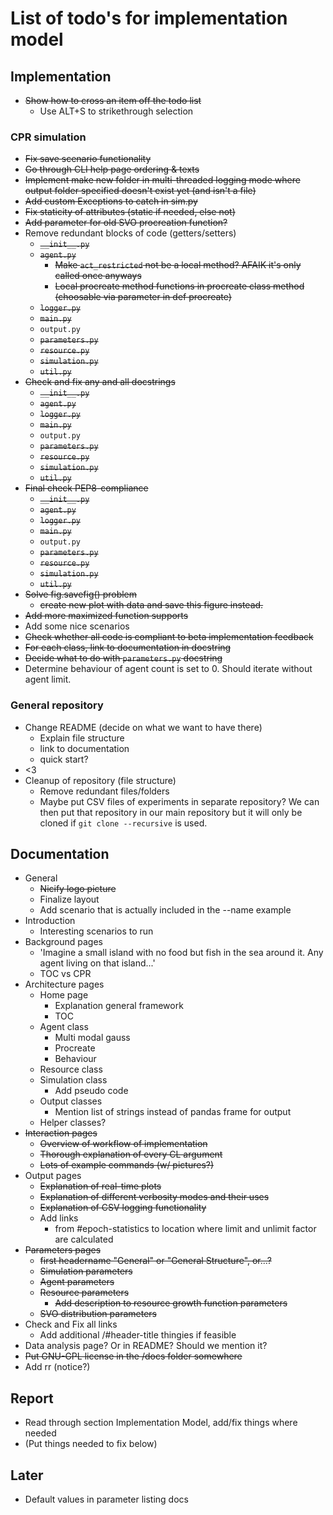 # List of todo's for implementation model
## Implementation
* ~~Show how to cross an item off the todo list~~
  * Use ALT+S to strikethrough selection
### CPR simulation
* ~~Fix save scenario functionality~~
* ~~Go through CLI help page ordering & texts~~
* ~~Implement make new folder in multi-threaded logging mode where output folder specified doesn't exist yet (and isn't a file)~~
* ~~Add custom Exceptions to catch in sim.py~~
* ~~Fix staticity of attributes (static if needed, else not)~~
* ~~Add parameter for old SVO procreation function?~~
* Remove redundant blocks of code (getters/setters)
  * ~~```__init__.py```~~
  * ~~```agent.py```~~
    * ~~Make ```act_restricted``` not be a local method? AFAIK it's only called once anyways~~
    * ~~Local procreate method functions in procreate class method (choosable via parameter in def procreate)~~
  * ~~```logger.py```~~
  * ~~```main.py```~~
  * ```output.py```
  * ~~```parameters.py```~~
  * ~~```resource.py```~~
  * ~~```simulation.py```~~
  * ~~```util.py```~~
* ~~Check and fix any and all docstrings~~
  * ~~```__init__.py```~~
  * ~~```agent.py```~~
  * ~~```logger.py```~~
  * ~~```main.py```~~
  * ```output.py```
  * ~~```parameters.py```~~
  * ~~```resource.py```~~
  * ~~```simulation.py```~~
  * ~~```util.py```~~
* ~~Final check PEP8-compliance~~
  * ~~```__init__.py```~~
  * ~~```agent.py```~~
  * ~~```logger.py```~~
  * ~~```main.py```~~
  * ```output.py```
  * ~~```parameters.py```~~
  * ~~```resource.py```~~
  * ~~```simulation.py```~~
  * ~~```util.py```~~
* ~~Solve fig.savefig() problem~~
  * ~~create new plot with data and save this figure instead.~~
* ~~Add more maximized function supports~~
* Add some nice scenarios
* ~~Check whether all code is compliant to beta implementation feedback~~
* ~~For each class, link to documentation in docstring~~
* ~~Decide what to do with ```parameters.py``` docstring~~
* Determine behaviour of agent count is set to 0. Should iterate without agent limit.

### General repository
* Change README (decide on what we want to have there)
  * Explain file structure
  * link to documentation
  * quick start?
* <3
* Cleanup of repository (file structure)
  * Remove redundant files/folders
  * Maybe put CSV files of experiments in separate repository? We can then put that repository in our main repository but it will only be cloned if ```git clone --recursive``` is used. 
## Documentation
* General
  * ~~Nicify logo picture~~
  * Finalize layout
  * Add scenario that is actually included in the --name example
* Introduction
  * Interesting scenarios to run
* Background pages
  * 'Imagine a small island with no food but fish in the sea around it. Any agent living on that island...'
  * TOC vs CPR
* Architecture pages
  * Home page
    * Explanation general framework
    * TOC
  * Agent class
    * Multi modal gauss
    * Procreate
    * Behaviour
  * Resource class
  * Simulation class
    * Add pseudo code
  * Output classes
    * Mention list of strings instead of pandas frame for output
  * Helper classes?
* ~~Interaction pages~~
  * ~~Overview of workflow of implementation~~
  * ~~Thorough explanation of every CL argument~~
  * ~~Lots of example commands (w/ pictures?)~~
* Output pages
  * ~~Explanation of real-time plots~~
  * ~~Explanation of different verbosity modes and their uses~~
  * ~~Explanation of CSV logging functionality~~
  * Add links
    * from #epoch-statistics to location where limit and unlimit factor are calculated
* ~~Parameters pages~~
  * ~~first headername "General" or "General Structure", or...?~~
  * ~~Simulation parameters~~
  * ~~Agent parameters~~
  * ~~Resource parameters~~
    * ~~Add description to resource growth function parameters~~
  * ~~SVO distribution parameters~~
* Check and Fix all links
  * Add additional /#header-title thingies if feasible
* Data analysis page? Or in README? Should we mention it?
* ~~Put GNU-GPL license in the /docs folder somewhere~~
* Add rr (notice?)
## Report
* Read through section Implementation Model, add/fix things where needed
* (Put things needed to fix below)

## Later
* Default values in parameter listing docs